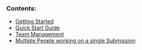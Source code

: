 ### Contents:

- [Getting Started](Getting-Started)
- [Quick Start Guide](Quick-Start-Guide)
- [Team Management](Team-Management)
- [Multiple People working on a single Submission](Share-a-Submission)